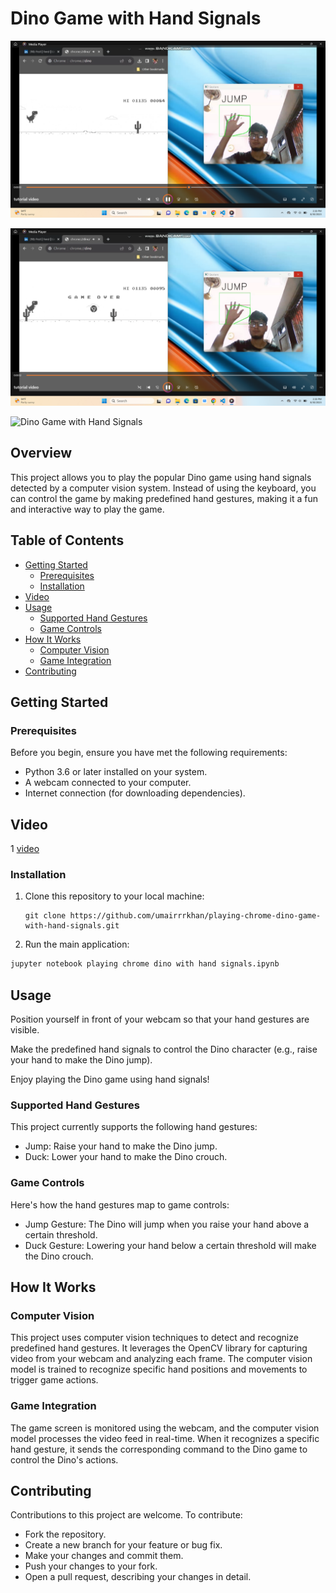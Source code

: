 # Dino Game with Hand Signals

![Dino Game with Hand Signals](1.png)

![Dino Game with Hand Signals](2.png)

![Dino Game with Hand Signals](3.png)


## Overview

This project allows you to play the popular Dino game using hand signals detected by a computer vision system. Instead of using the keyboard, you can control the game by making predefined hand gestures, making it a fun and interactive way to play the game.

## Table of Contents

- [Getting Started](#getting-started)
  - [Prerequisites](#prerequisites)
  - [Installation](#installation)
- [Video](#video)
- [Usage](#usage)
  - [Supported Hand Gestures](#supported-hand-gestures)
  - [Game Controls](#game-controls)
- [How It Works](#how-it-works)
  - [Computer Vision](#computer-vision)
  - [Game Integration](#game-integration)
- [Contributing](#contributing)

## Getting Started

### Prerequisites

Before you begin, ensure you have met the following requirements:

- Python 3.6 or later installed on your system.
- A webcam connected to your computer.
- Internet connection (for downloading dependencies).

## Video

1 [video](https://www.dropbox.com/scl/fi/anw6umof8j3lkqto5bhsi/tutorial-video.mp4?rlkey=cu5bq6l8rikwk6tw319gtr2gp&dl=0)

### Installation

1. Clone this repository to your local machine:

   ```shell
   git clone https://github.com/umairrrkhan/playing-chrome-dino-game-with-hand-signals.git
   ```
2. Run the main application:

```bash
jupyter notebook playing chrome dino with hand signals.ipynb
```
## Usage

Position yourself in front of your webcam so that your hand gestures are visible.

Make the predefined hand signals to control the Dino character (e.g., raise your hand to make the Dino jump).

Enjoy playing the Dino game using hand signals!

### Supported Hand Gestures

This project currently supports the following hand gestures:

- Jump: Raise your hand to make the Dino jump.
- Duck: Lower your hand to make the Dino crouch.

### Game Controls

Here's how the hand gestures map to game controls:

- Jump Gesture: The Dino will jump when you raise your hand above a certain threshold.
- Duck Gesture: Lowering your hand below a certain threshold will make the Dino crouch.

## How It Works

### Computer Vision

This project uses computer vision techniques to detect and recognize predefined hand gestures. It leverages the OpenCV library for capturing video from your webcam and analyzing each frame. The computer vision model is trained to recognize specific hand positions and movements to trigger game actions.

### Game Integration

The game screen is monitored using the webcam, and the computer vision model processes the video feed in real-time. When it recognizes a specific hand gesture, it sends the corresponding command to the Dino game to control the Dino's actions.

## Contributing

Contributions to this project are welcome. To contribute:

- Fork the repository.
- Create a new branch for your feature or bug fix.
- Make your changes and commit them.
- Push your changes to your fork.
- Open a pull request, describing your changes in detail.
